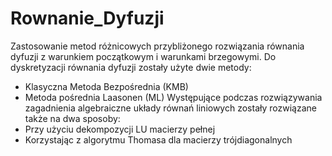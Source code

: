 # Rownanie_Dyfuzji
Zastosowanie metod różnicowych przybliżonego rozwiązania równania dyfuzji z warunkiem początkowym i warunkami brzegowymi.
Do dyskretyzacji równania dyfuzji zostały użyte dwie metody:
- Klasyczna Metoda Bezpośrednia (KMB)
- Metoda pośrednia Laasonen (ML)
Występujące podczas rozwiązywania zagadnienia algebraiczne układy równań liniowych zostały rozwiązane także na dwa sposoby:
- Przy użyciu dekompozycji LU macierzy pełnej
- Korzystając z algorytmu Thomasa dla macierzy trójdiagonalnych 
